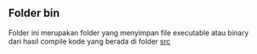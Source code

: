 ## Folder bin

Folder ini merupakan folder yang menyimpan file executable atau binary dari hasil compile kode yang berada di folder [src](#src)
